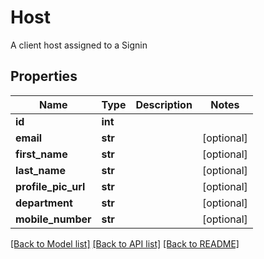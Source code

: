 # Host

A client host assigned to a Signin
## Properties
Name | Type | Description | Notes
------------ | ------------- | ------------- | -------------
**id** | **int** |  | 
**email** | **str** |  | [optional] 
**first_name** | **str** |  | [optional] 
**last_name** | **str** |  | [optional] 
**profile_pic_url** | **str** |  | [optional] 
**department** | **str** |  | [optional] 
**mobile_number** | **str** |  | [optional] 

[[Back to Model list]](../README.md#documentation-for-models) [[Back to API list]](../README.md#documentation-for-api-endpoints) [[Back to README]](../README.md)


